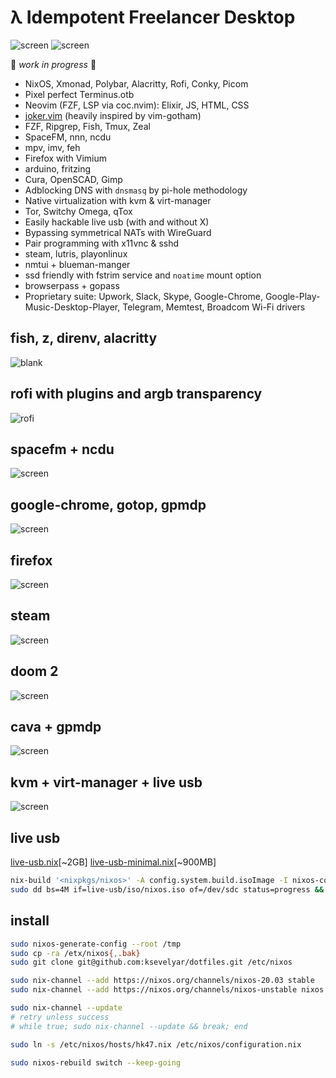 # λ Idempotent Freelancer Desktop

![screen](https://i.imgur.com/fWKORz4.png)
![screen](https://i.imgur.com/fhAtYZY.png)

🍕 *work in progress* 🍕

* NixOS, Xmonad, Polybar, Alacritty, Rofi, Conky, Picom
* Pixel perfect Terminus.otb
* Neovim (FZF, LSP via coc.nvim): Elixir, JS, HTML, CSS
* [joker.vim](https://github.com/ksevelyar/joker.vim) (heavily inspired by vim-gotham)
* FZF, Ripgrep, Fish, Tmux, Zeal
* SpaceFM, nnn, ncdu
* mpv, imv, feh
* Firefox with Vimium
* arduino, fritzing
* Cura, OpenSCAD, Gimp
* Adblocking DNS with `dnsmasq` by pi-hole methodology
* Native virtualization with kvm & virt-manager
* Tor, Switchy Omega, qTox
* Easily hackable live usb (with and without X)
* Bypassing symmetrical NATs with WireGuard
* Pair programming with x11vnc & sshd
* steam, lutris, playonlinux
* nmtui + blueman-manger
* ssd friendly with fstrim service and `noatime` mount option
* browserpass + gopass
* Proprietary suite: Upwork, Slack, Skype, Google-Chrome, Google-Play-Music-Desktop-Player, Telegram, Memtest, Broadcom Wi-Fi drivers

## fish, z, direnv, alacritty

![blank](https://i.imgur.com/J5dE18O.png)

## rofi with plugins and argb transparency

![rofi](https://i.imgur.com/oGVe1s2.png)

## spacefm + ncdu

![screen](https://i.imgur.com/amqrjk7.png)

## google-chrome, gotop, gpmdp

![screen](https://i.imgur.com/wiIFOdI.png)

## firefox

![screen](https://i.imgur.com/BYpqCbi.png)

## steam

![screen](https://i.imgur.com/GxNoW6l.png)

## doom 2

![screen](https://i.imgur.com/xXcIXu0.png)

## cava + gpmdp

![screen](https://i.imgur.com/Yvq668e.png)

## kvm + virt-manager + live usb

![screen](https://i.imgur.com/1n0SWwG.png)

## live usb

[live-usb.nix](https://github.com/ksevelyar/dotfiles/blob/master/live-usb.nix)[~2GB]
[live-usb-minimal.nix](https://github.com/ksevelyar/dotfiles/blob/master/live-usb.nix)[~900MB]

```sh
nix-build '<nixpkgs/nixos>' -A config.system.build.isoImage -I nixos-config=/etc/nixos/live-usb.nix -o live-usb
sudo dd bs=4M if=live-usb/iso/nixos.iso of=/dev/sdc status=progress && sync
```

## install

```sh
sudo nixos-generate-config --root /tmp
sudo cp -ra /etx/nixos{,.bak}
sudo git clone git@github.com:ksevelyar/dotfiles.git /etc/nixos

sudo nix-channel --add https://nixos.org/channels/nixos-20.03 stable
sudo nix-channel --add https://nixos.org/channels/nixos-unstable nixos

sudo nix-channel --update
# retry unless success
# while true; sudo nix-channel --update && break; end

sudo ln -s /etc/nixos/hosts/hk47.nix /etc/nixos/configuration.nix

sudo nixos-rebuild switch --keep-going
```
